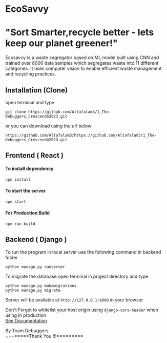 # EcoSavvy

# "Sort Smarter,recycle better - lets keep our planet greener!"
Ecosavvy is a waste segregator based on ML model built using CNN and trained over 8000 data samples which segregates waste into 11 different categories.
It uses computer vision to enable efficient waste management and recycling practices.
## Installation (Clone)

open terminal and type

```
git clone https://github.com/Altafalam3/1_The-Debuggers_Crescendo2023.git
```

or you can download using the url below

```
https://github.com/Altafalam3/https://github.com/Altafalam3/1_The-Debuggers_Crescendo2023.git
```
## Frontend ( React )

#### To install dependency

```
npm install
```

#### To start the server

```
npm start
```

#### For Production Build

```
npm run build
```


## Backend ( Django )

To run the program in local server use the following command in backend folder

```
python manage.py runserver
```

To migrate the database open terminal in project directory and type

```
python manage.py makemigrations
python manage.py migrate
```


Server will be available at `http://127.0.0.1:8000` in your browser

Don't Forget to whitelist your host origin using `django-cors-header` when using in production<br>
[See Documentation](https://pypi.org/project/django-cors-headers/)

By Team Debuggers <br>
========Thank You !!!=========
